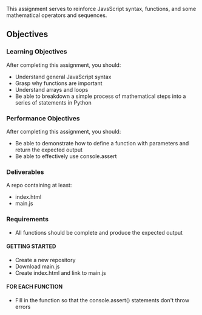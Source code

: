 This assignment serves to reinforce JavsScript syntax, functions, and some mathematical operators and sequences.

## Objectives

### Learning Objectives

After completing this assignment, you should:

* Understand general JavaScript syntax
* Grasp why functions are important
* Understand arrays and loops
* Be able to breakdown a simple process of mathematical steps into a series of statements in Python

### Performance Objectives

After completing this assignment, you should:

* Be able to demonstrate how to define a function with parameters and return the expected output
* Be able to effectively use console.assert

### Deliverables

A repo containing at least:

* index.html
* main.js

### Requirements

* All functions should be complete and produce the expected output

#### GETTING STARTED

* Create a new repository
* Download main.js
* Create index.html and link to main.js

#### FOR EACH FUNCTION

* Fill in the function so that the console.assert() statements don't throw errors

